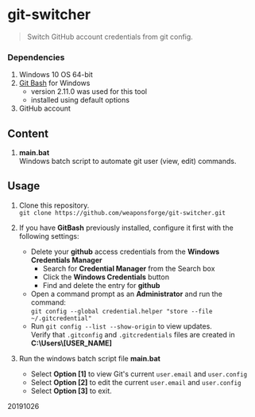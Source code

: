 # git-switcher

>  Switch GitHub account credentials from git config.


### Dependencies

1. Windows 10 OS 64-bit
2. [Git Bash](https://gitforwindows.org/) for Windows
	- version 2.11.0 was used for this tool
	- installed using default options
3. GitHub account


## Content

1. **main.bat**  
Windows batch script to automate git user (view, edit) commands.


## Usage

1. Clone this repository.  
`git clone https://github.com/weaponsforge/git-switcher.git`

2. If you have **GitBash** previously installed, configure it first with the following settings:  
	- Delete your **github** access credentials from the **Windows Credentials Manager**
		- Search for **Credential Manager** from the Search box
		- Click the **Windows Credentials** button
		- Find and delete the entry for **github**
	- Open a command prompt as an **Administrator** and run the command:  
`git config --global credential.helper "store --file ~/.gitcredential"`
	- Run `git config --list --show-origin` to view updates.  
	Verify that `.gitconfig` and `.gitcredentials` files are created in **C:\Users\\[USER_NAME]** 

3. Run the windows batch script file **main.bat**
	- Select **Option [1]** to view Git's current `user.email` and `user.config`
	- Select **Option [2]** to edit the current `user.email` and `user.config`
	- Select **Option [3]** to exit.

20191026